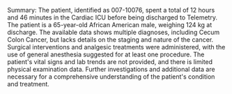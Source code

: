 Summary: The patient, identified as 007-10076, spent a total of 12 hours and 46 minutes in the Cardiac ICU before being discharged to Telemetry. The patient is a 65-year-old African American male, weighing 124 kg at discharge. The available data shows multiple diagnoses, including Cecum Colon Cancer, but lacks details on the staging and nature of the cancer. Surgical interventions and analgesic treatments were administered, with the use of general anesthesia suggested for at least one procedure. The patient's vital signs and lab trends are not provided, and there is limited physical examination data. Further investigations and additional data are necessary for a comprehensive understanding of the patient's condition and treatment.
